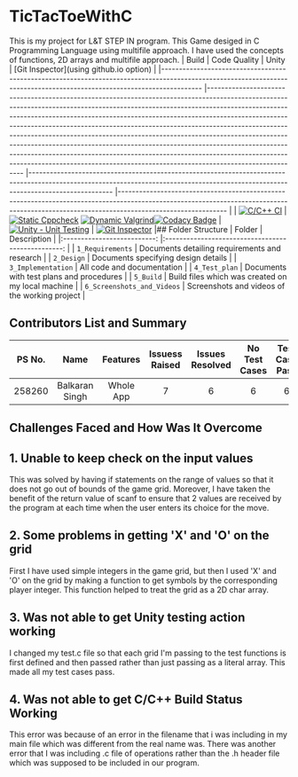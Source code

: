 # TicTacToeWithC
This is my project for L&amp;T STEP IN program. This Game desiged in C Programming Language using multifile approach. I have used the concepts of functions, 2D arrays and multifile approach.
| Build                                                                                                                                                                 	| Code Quality                                                                                                                                                                                                                                                                                                                                                                                                                                                                                                                                                                                                                                                             	| Unity                                                                                                                                                                             	| [Git Inspector](using github.io option)                                                                                                                                                  	|
|-----------------------------------------------------------------------------------------------------------------------------------------------------------------------	|--------------------------------------------------------------------------------------------------------------------------------------------------------------------------------------------------------------------------------------------------------------------------------------------------------------------------------------------------------------------------------------------------------------------------------------------------------------------------------------------------------------------------------------------------------------------------------------------------------------------------------------------------------------------------	|-----------------------------------------------------------------------------------------------------------------------------------------------------------------------------------	|------------------------------------------------------------------------------------------------------------------------------------------------------------------------------------------	|
| [![C/C++ CI](https://github.com/bmaan99/TicTacToeWithC/actions/workflows/c-cpp.yml/badge.svg)](https://github.com/bmaan99/TicTacToeWithC/actions/workflows/c-cpp.yml) 	| [![Static Cppcheck](https://github.com/bmaan99/TicTacToeWithC/actions/workflows/cppcheck.yml/badge.svg)](https://github.com/bmaan99/TicTacToeWithC/actions/workflows/cppcheck.yml) [![Dynamic Valgrind](https://github.com/bmaan99/TicTacToeWithC/actions/workflows/CodeQuality_Dynamic.yml/badge.svg)](https://github.com/bmaan99/TicTacToeWithC/actions/workflows/CodeQuality_Dynamic.yml)[![Codacy Badge](https://app.codacy.com/project/badge/Grade/e512cfe339ab42c6ba8e7297d615cf6a)](https://www.codacy.com/gh/bmaan99/TicTacToeWithC/dashboard?utm_source=github.com&amp;utm_medium=referral&amp;utm_content=bmaan99/TicTacToeWithC&amp;utm_campaign=Badge_Grade) 	| [![Unity - Unit Testing](https://github.com/bmaan99/TicTacToeWithC/actions/workflows/unity.yml/badge.svg)](https://github.com/bmaan99/TicTacToeWithC/actions/workflows/unity.yml) 	| [![Git Inspector](https://github.com/bmaan99/TicTacToeWithC/actions/workflows/gitinspector.yml/badge.svg)](https://github.com/bmaan99/TicTacToeWithC/actions/workflows/gitinspector.yml) 	|## Folder Structure
|           Folder           	|                    Description                    	|
|:--------------------------:	|:-------------------------------------------------:	|
|      `1_Requirements`      	|   Documents detailing requirements and research   	|
|         `2_Design`         	|        Documents specifying design details        	|
|     `3_Implementation`     	|             All code and documentation            	|
|        `4_Test_plan`       	|      Documents with test plans and procedures     	|
|          `5_Build`         	| Build files which was created on my local machine 	|
| `6_Screenshots_and_Videos` 	|   Screenshots and videos of the working project   	|
## Contributors List and Summary
| PS No. 	|      Name      	|  Features 	| Issuess Raised 	| Issues Resolved 	| No Test Cases 	| Test Case Pass 	|
|:------:	|:--------------:	|:---------:	|:--------------:	|:---------------:	|:-------------:	|:--------------:	|
| 258260 	| Balkaran Singh 	| Whole App 	|        7       	|        6        	|       6       	|        6       	|
## Challenges Faced and How Was It Overcome
## 1. Unable to keep check on the input values
This was solved by having if statements on the range of values so that it does not go out of bounds of the game grid. Moreover, I have taken the benefit of the return value of scanf to ensure that 2 values are received by the program at each time when the user enters its choice for the move.
## 2. Some problems in getting 'X' and 'O' on the grid
First I have used simple integers in the game grid, but then I used 'X' and 'O' on the grid by making a function to get symbols by the corresponding player integer. This function helped to treat the grid as a 2D char array.
## 3. Was not able to get Unity testing action working
I changed my test.c file so that each grid I'm passing to the test functions is first defined and then passed rather than just passing as a literal array. This made all my test cases pass.
## 4. Was not able to get C/C++ Build Status Working
This error was because of an error in the filename that i was including in my main file which was different from the real name was. There was another error that I was including .c file of operations rather than the .h header file which was supposed to be included in our program.
